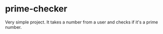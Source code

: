 # prime-checker
Very simple project. It takes a number from a user and checks if it's a prime number. 
